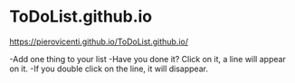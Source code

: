 # ToDoList.github.io
https://pierovicenti.github.io/ToDoList.github.io/

-Add one thing to your list
-Have you done it? Click on it, a line will appear on it.
-If you double click on the line, it will disappear.
